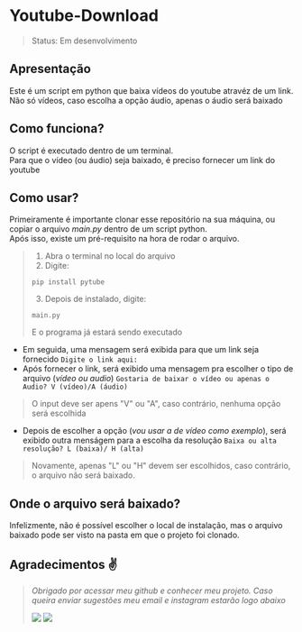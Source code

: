 # Youtube-Download

> Status: Em desenvolvimento

## Apresentação
Este é um script em python que baixa vídeos do youtube atravéz de um link.<br>
Não só vídeos, caso escolha a opção áudio, apenas o áudio será baixado

## Como funciona?
O script é executado dentro de um terminal.<br>
Para que o vídeo (ou áudio) seja baixado, é preciso fornecer um link do youtube

## Como usar?
Primeiramente é importante clonar esse repositório na sua máquina, ou copiar o arquivo *main.py* dentro de um script python.<br>
Após isso, existe um pré-requisito na hora de rodar o arquivo.
> 1. Abra o terminal no local do arquivo
> 2. Digite: 
> ``` 
> pip install pytube
> ```
> 3. Depois de instalado, digite:
> ```
> main.py
> ```
> E o programa já estará sendo executado

* Em seguida, uma mensagem será exibida para que um link seja fornecido ``` Digite o link aqui: ``` <br>
* Após fornecer o link, será exibido uma mensagem pra escolher o tipo de arquivo (*vídeo ou audio*) ``` Gostaria de baixar o vídeo ou apenas o Audio? V (vídeo)/A (áudio) ``` <br>
> O input deve ser apens "V" ou "A", caso contrário, nenhuma opção será escolhida
* Depois de escolher a opção (*vou usar a de vídeo como exemplo*), será exibido outra menságem para a escolha da resolução ``` Baixa ou alta resolução? L (baixa)/ H (alta) ```
> Novamente, apenas "L" ou "H" devem ser escolhidos, caso contrário, o arquivo não será baixado.
## Onde o arquivo será baixado?
Infelizmente, não é possível escolher o local de instalação, mas o arquivo baixado pode ser visto na pasta em que o projeto foi clonado.

## Agradecimentos ✌️
> *Obrigado por acessar meu github e conhecer meu projeto. Caso queira enviar sugestões meu email e instagram estarão logo abaixo*
> <br>
>
>
> <a href = "mailto:jhooliveira.lopes@gmail.com"><img src="https://img.shields.io/badge/-Gmail-%23333?style=for-the-badge&logo=gmail&logoColor=white" target="_blank"></a> <a href="https://www.instagram.com/jhonatan_lopes_lmao/?next=%2F" target="_blank"><img src="https://img.shields.io/badge/-Instagram-%23E4405F?style=for-the-badge&logo=instagram&logoColor=white" target="_blank"></a> 
